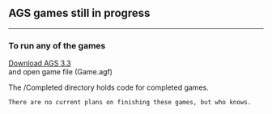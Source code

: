 ## AGS games still in progress
---
### To run any of the games  
[Download AGS 3.3](https://www.adventuregamestudio.co.uk/forums/)  
and open game file (Game.agf)  

The /Completed directory holds code for completed games.

~~~
There are no current plans on finishing these games, but who knows.  
~~~